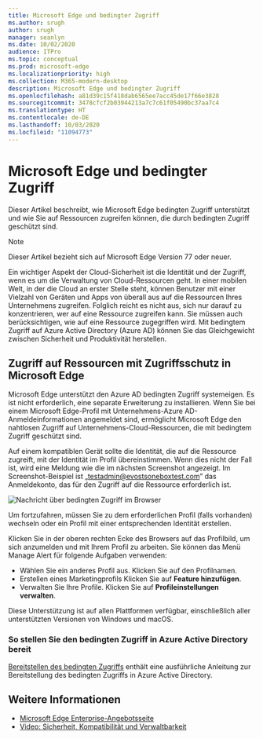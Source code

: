 ```yaml
---
title: Microsoft Edge und bedingter Zugriff
ms.author: srugh
author: srugh
manager: seanlyn
ms.date: 10/02/2020
audience: ITPro
ms.topic: conceptual
ms.prod: microsoft-edge
ms.localizationpriority: high
ms.collection: M365-modern-desktop
description: Microsoft Edge und bedingter Zugriff
ms.openlocfilehash: a81d39c15f418dab6565ee7acc45de17f66e3828
ms.sourcegitcommit: 3478cfcf2b03944213a7c7c61f05490bc37aa7c4
ms.translationtype: HT
ms.contentlocale: de-DE
ms.lasthandoff: 10/03/2020
ms.locfileid: "11094773"
---
```

# Microsoft Edge und bedingter Zugriff
  
Dieser Artikel beschreibt, wie Microsoft Edge bedingten Zugriff unterstützt und wie Sie auf Ressourcen zugreifen können, die durch bedingten Zugriff geschützt sind.

> [!NOTE]
> Dieser Artikel bezieht sich auf Microsoft Edge Version 77 oder neuer.

Ein wichtiger Aspekt der Cloud-Sicherheit ist die Identität und der Zugriff, wenn es um die Verwaltung von Cloud-Ressourcen geht. In einer mobilen Welt, in der die Cloud an erster Stelle steht, können Benutzer mit einer Vielzahl von Geräten und Apps von überall aus auf die Ressourcen Ihres Unternehmens zugreifen. Folglich reicht es nicht aus, sich nur darauf zu konzentrieren, wer auf eine Ressource zugreifen kann. Sie müssen auch berücksichtigen, wie auf eine Ressource zugegriffen wird. Mit bedingtem Zugriff auf Azure Active Directory (Azure AD) können Sie das Gleichgewicht zwischen Sicherheit und Produktivität herstellen.

## Zugriff auf Ressourcen mit Zugriffsschutz in Microsoft Edge

Microsoft Edge unterstützt den Azure AD bedingten Zugriff systemeigen. Es ist nicht erforderlich, eine separate Erweiterung zu installieren. Wenn Sie bei einem Microsoft Edge-Profil mit Unternehmens-Azure AD-Anmeldeinformationen angemeldet sind, ermöglicht Microsoft Edge den nahtlosen Zugriff auf Unternehmens-Cloud-Ressourcen, die mit bedingtem Zugriff geschützt sind.

Auf einem kompatiblen Gerät sollte die Identität, die auf die Ressource zugreift, mit der Identität im Profil übereinstimmen.  Wenn dies nicht der Fall ist, wird eine Meldung wie die im nächsten Screenshot angezeigt. Im Screenshot-Beispiel ist „testadmin@evostsoneboxtest.com” das Anmeldekonto, das für den Zugriff auf die Ressource erforderlich ist.

![Nachricht über bedingten Zugriff im Browser](./media/edge-security/microsoft-edge-security-conditional-access.png)

Um fortzufahren, müssen Sie zu dem erforderlichen Profil (falls vorhanden) wechseln oder ein Profil mit einer entsprechenden Identität erstellen.

Klicken Sie in der oberen rechten Ecke des Browsers auf das Profilbild, um sich anzumelden und mit Ihrem Profil zu arbeiten. Sie können das Menü Manage Alert für folgende Aufgaben verwenden:

- Wählen Sie ein anderes Profil aus. Klicken Sie auf den Profilnamen.
- Erstellen eines Marketingprofils Klicken Sie auf **Feature hinzufügen**.
- Verwalten Sie Ihre Profile. Klicken Sie auf **Profileinstellungen verwalten**.

Diese Unterstützung ist auf allen Plattformen verfügbar, einschließlich aller unterstützten Versionen von Windows und macOS.

### So stellen Sie den bedingten Zugriff in Azure Active Directory bereit

[Bereitstellen des bedingten Zugriffs](https://docs.microsoft.com/azure/active-directory/conditional-access/plan-conditional-access) enthält eine ausführliche Anleitung zur Bereitstellung des bedingten Zugriffs in Azure Active Directory.

## Weitere Informationen

- [Microsoft Edge Enterprise-Angebotsseite](https://aka.ms/EdgeEnterprise)
- [Video: Sicherheit, Kompatibilität und Verwaltbarkeit](/microsoft-edge-video-security-compatibility-manageability.md)
